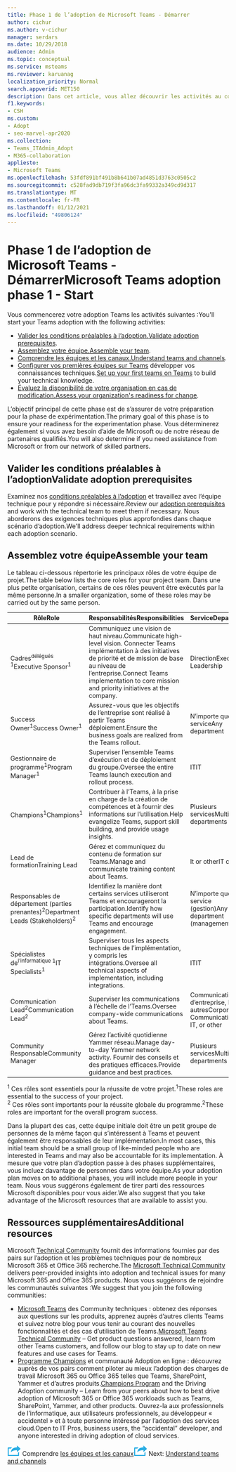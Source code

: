 ```yaml
---
title: Phase 1 de l’adoption de Microsoft Teams - Démarrer
author: cichur
ms.author: v-cichur
manager: serdars
ms.date: 10/29/2018
audience: Admin
ms.topic: conceptual
ms.service: msteams
ms.reviewer: karuanag
localization_priority: Normal
search.appverid: MET150
description: Dans cet article, vous allez découvrir les activités au cours de la phase de démarrage de Microsoft Teams’adoption. Comprendre les meilleures pratiques en matière de Microsoft Teams et de planification d’équipe.
f1.keywords:
- CSH
ms.custom:
- Adopt
- seo-marvel-apr2020
ms.collection:
- Teams_ITAdmin_Adopt
- M365-collaboration
appliesto:
- Microsoft Teams
ms.openlocfilehash: 53fdf891bf491b8b641b07ad4851d3763c0505c2
ms.sourcegitcommit: c528fad9db719f3fa96dc3fa99332a349cd9d317
ms.translationtype: MT
ms.contentlocale: fr-FR
ms.lasthandoff: 01/12/2021
ms.locfileid: "49806124"
---
```

# <a name="microsoft-teams-adoption-phase-1---start"></a><span data-ttu-id="a8417-104">Phase 1 de l’adoption de Microsoft Teams - Démarrer</span><span class="sxs-lookup"><span data-stu-id="a8417-104">Microsoft Teams adoption phase 1 - Start</span></span>

<span data-ttu-id="a8417-105">Vous commencerez votre adoption Teams les activités suivantes :</span><span class="sxs-lookup"><span data-stu-id="a8417-105">You'll start your Teams adoption with the following activities:</span></span>

- <span data-ttu-id="a8417-106">[Valider les conditions préalables à l’adoption.](#validate-adoption-prerequisites)</span><span class="sxs-lookup"><span data-stu-id="a8417-106">[Validate adoption prerequisites](#validate-adoption-prerequisites).</span></span>
- <span data-ttu-id="a8417-107">[Assemblez votre équipe.](#assemble-your-team)</span><span class="sxs-lookup"><span data-stu-id="a8417-107">[Assemble your team](#assemble-your-team).</span></span>
- <span data-ttu-id="a8417-108">[Comprendre les équipes et les canaux.](teams-adoption-understand-teams-and-channels.md)</span><span class="sxs-lookup"><span data-stu-id="a8417-108">[Understand teams and channels](teams-adoption-understand-teams-and-channels.md).</span></span>
- <span data-ttu-id="a8417-109">[Configurer vos premières équipes sur Teams](teams-adoption-your-first-teams.md) développer vos connaissances techniques.</span><span class="sxs-lookup"><span data-stu-id="a8417-109">[Set up your first teams on Teams](teams-adoption-your-first-teams.md) to build your technical knowledge.</span></span>
- <span data-ttu-id="a8417-110">[Évaluez la disponibilité de votre organisation en cas de modification.](teams-adoption-assess-readiness.md)</span><span class="sxs-lookup"><span data-stu-id="a8417-110">[Assess your organization's readiness for change](teams-adoption-assess-readiness.md).</span></span>

<span data-ttu-id="a8417-111">L’objectif principal de cette phase est de s’assurer de votre préparation pour la phase de expérimentation.</span><span class="sxs-lookup"><span data-stu-id="a8417-111">The primary goal of this phase is to ensure your readiness for the experimentation phase.</span></span> <span data-ttu-id="a8417-112">Vous déterminerez également si vous avez besoin d’aide de Microsoft ou de notre réseau de partenaires qualifiés.</span><span class="sxs-lookup"><span data-stu-id="a8417-112">You will also determine if you need assistance from Microsoft or from our network of skilled partners.</span></span>  

## <a name="validate-adoption-prerequisites"></a><span data-ttu-id="a8417-113">Valider les conditions préalables à l’adoption</span><span class="sxs-lookup"><span data-stu-id="a8417-113">Validate adoption prerequisites</span></span>

<span data-ttu-id="a8417-114">Examinez nos [conditions préalables à l’adoption](teams-adoption-get-started.md#adoption-prerequisites) et travaillez avec l’équipe technique pour y répondre si nécessaire.</span><span class="sxs-lookup"><span data-stu-id="a8417-114">Review our [adoption prerequisites](teams-adoption-get-started.md#adoption-prerequisites) and work with the technical team to meet them if necessary.</span></span> <span data-ttu-id="a8417-115">Nous aborderons des exigences techniques plus approfondies dans chaque scénario d’adoption.</span><span class="sxs-lookup"><span data-stu-id="a8417-115">We'll address deeper technical requirements within each adoption scenario.</span></span>

## <a name="assemble-your-team"></a><span data-ttu-id="a8417-116">Assemblez votre équipe</span><span class="sxs-lookup"><span data-stu-id="a8417-116">Assemble your team</span></span>

<span data-ttu-id="a8417-117">Le tableau ci-dessous répertorie les principaux rôles de votre équipe de projet.</span><span class="sxs-lookup"><span data-stu-id="a8417-117">The table below lists the core roles for your project team.</span></span> <span data-ttu-id="a8417-118">Dans une plus petite organisation, certains de ces rôles peuvent être exécutés par la même personne.</span><span class="sxs-lookup"><span data-stu-id="a8417-118">In a smaller organization, some of these roles may be carried out by the same person.</span></span>

| <span data-ttu-id="a8417-119">Rôle</span><span class="sxs-lookup"><span data-stu-id="a8417-119">Role</span></span> | <span data-ttu-id="a8417-120">Responsabilités</span><span class="sxs-lookup"><span data-stu-id="a8417-120">Responsibilities</span></span> | <span data-ttu-id="a8417-121">Service</span><span class="sxs-lookup"><span data-stu-id="a8417-121">Department</span></span> |
| ---- | ---------------- | ---------- |
| <span data-ttu-id="a8417-122">Cadres<sup>délégués 1</sup></span><span class="sxs-lookup"><span data-stu-id="a8417-122">Executive Sponsor<sup>1</sup></span></span> | <span data-ttu-id="a8417-123">Communiquez une vision de haut niveau.</span><span class="sxs-lookup"><span data-stu-id="a8417-123">Communicate high-level vision.</span></span> <span data-ttu-id="a8417-124">Connecter Teams implémentation à des initiatives de priorité et de mission de base au niveau de l’entreprise.</span><span class="sxs-lookup"><span data-stu-id="a8417-124">Connect Teams implementation to core mission and priority initiatives at the company.</span></span> | <span data-ttu-id="a8417-125">Direction</span><span class="sxs-lookup"><span data-stu-id="a8417-125">Executive Leadership</span></span> |
| <span data-ttu-id="a8417-126">Success Owner<sup>1</sup></span><span class="sxs-lookup"><span data-stu-id="a8417-126">Success Owner<sup>1</sup></span></span> | <span data-ttu-id="a8417-127">Assurez-vous que les objectifs de l’entreprise sont réalisé à partir Teams déploiement.</span><span class="sxs-lookup"><span data-stu-id="a8417-127">Ensure the business goals are realized from the Teams rollout.</span></span> | <span data-ttu-id="a8417-128">N’importe quel service</span><span class="sxs-lookup"><span data-stu-id="a8417-128">Any department</span></span> |
| <span data-ttu-id="a8417-129">Gestionnaire de programme<sup>1</sup></span><span class="sxs-lookup"><span data-stu-id="a8417-129">Program Manager<sup>1</sup></span></span> | <span data-ttu-id="a8417-130">Superviser l’ensemble Teams d’exécution et de déploiement du groupe.</span><span class="sxs-lookup"><span data-stu-id="a8417-130">Oversee the entire Teams launch execution and rollout process.</span></span> | <span data-ttu-id="a8417-131">IT</span><span class="sxs-lookup"><span data-stu-id="a8417-131">IT</span></span> |
| <span data-ttu-id="a8417-132">Champions<sup>1</sup></span><span class="sxs-lookup"><span data-stu-id="a8417-132">Champions<sup>1</sup></span></span> | <span data-ttu-id="a8417-133">Contribuer à l’Teams, à la prise en charge de la création de compétences et à fournir des informations sur l’utilisation.</span><span class="sxs-lookup"><span data-stu-id="a8417-133">Help evangelize Teams, support skill building, and provide usage insights.</span></span> | <span data-ttu-id="a8417-134">Plusieurs services</span><span class="sxs-lookup"><span data-stu-id="a8417-134">Multiple departments</span></span> |
| <span data-ttu-id="a8417-135">Lead de formation</span><span class="sxs-lookup"><span data-stu-id="a8417-135">Training Lead</span></span> | <span data-ttu-id="a8417-136">Gérez et communiquez du contenu de formation sur Teams.</span><span class="sxs-lookup"><span data-stu-id="a8417-136">Manage and communicate training content about Teams.</span></span> | <span data-ttu-id="a8417-137">It or other</span><span class="sxs-lookup"><span data-stu-id="a8417-137">IT or other</span></span> |
| <span data-ttu-id="a8417-138">Responsables de département (parties prenantes)<sup>2</sup></span><span class="sxs-lookup"><span data-stu-id="a8417-138">Department Leads (Stakeholders)<sup>2</sup></span></span> | <span data-ttu-id="a8417-139">Identifiez la manière dont certains services utiliseront Teams et encourageront la participation.</span><span class="sxs-lookup"><span data-stu-id="a8417-139">Identify how specific departments will use Teams and encourage engagement.</span></span> | <span data-ttu-id="a8417-140">N’importe quel service (gestion)</span><span class="sxs-lookup"><span data-stu-id="a8417-140">Any department (management)</span></span> |
| <span data-ttu-id="a8417-141">Spécialistes de<sup>l’informatique 1</sup></span><span class="sxs-lookup"><span data-stu-id="a8417-141">IT Specialists<sup>1</sup></span></span> | <span data-ttu-id="a8417-142">Superviser tous les aspects techniques de l’implémentation, y compris les intégrations.</span><span class="sxs-lookup"><span data-stu-id="a8417-142">Oversee all technical aspects of implementation, including integrations.</span></span> | <span data-ttu-id="a8417-143">IT</span><span class="sxs-lookup"><span data-stu-id="a8417-143">IT</span></span> |
| <span data-ttu-id="a8417-144">Communication Lead<sup>2</sup></span><span class="sxs-lookup"><span data-stu-id="a8417-144">Communication Lead<sup>2</sup></span></span> | <span data-ttu-id="a8417-145">Superviser les communications à l’échelle de l’Teams.</span><span class="sxs-lookup"><span data-stu-id="a8417-145">Oversee company-wide communications about Teams.</span></span> | <span data-ttu-id="a8417-146">Communications d’entreprise, IT ou autres</span><span class="sxs-lookup"><span data-stu-id="a8417-146">Corporate Communications, IT, or other</span></span> |
| <span data-ttu-id="a8417-147">Community Responsable</span><span class="sxs-lookup"><span data-stu-id="a8417-147">Community Manager</span></span> | <span data-ttu-id="a8417-148">Gérez l’activité quotidienne Yammer réseau.</span><span class="sxs-lookup"><span data-stu-id="a8417-148">Manage day-to-day Yammer network activity.</span></span> <span data-ttu-id="a8417-149">Fournir des conseils et des pratiques efficaces.</span><span class="sxs-lookup"><span data-stu-id="a8417-149">Provide guidance and best practices.</span></span> | <span data-ttu-id="a8417-150">Plusieurs services</span><span class="sxs-lookup"><span data-stu-id="a8417-150">Multiple departments</span></span> |

<span data-ttu-id="a8417-151"><sup>1</sup> Ces rôles sont essentiels pour la réussite de votre projet.</span><span class="sxs-lookup"><span data-stu-id="a8417-151"><sup>1</sup>These roles are essential to the success of your project.</span></span></br>
<span data-ttu-id="a8417-152"><sup>2</sup> Ces rôles sont importants pour la réussite globale du programme.</span><span class="sxs-lookup"><span data-stu-id="a8417-152"><sup>2</sup>These roles are important for the overall program success.</span></span>

<span data-ttu-id="a8417-153">Dans la plupart des cas, cette équipe initiale doit être un petit groupe de personnes de la même façon qui s’intéressent à Teams et peuvent également être responsables de leur implémentation.</span><span class="sxs-lookup"><span data-stu-id="a8417-153">In most cases, this initial team should be a small group of like-minded people who are interested in Teams and may also be accountable for its implementation.</span></span> <span data-ttu-id="a8417-154">À mesure que votre plan d’adoption passe à des phases supplémentaires, vous incluez davantage de personnes dans votre équipe.</span><span class="sxs-lookup"><span data-stu-id="a8417-154">As your adoption plan moves on to additional phases, you will include more people in your team.</span></span> <span data-ttu-id="a8417-155">Nous vous suggérons également de tirer parti des ressources Microsoft disponibles pour vous aider.</span><span class="sxs-lookup"><span data-stu-id="a8417-155">We also suggest that you take advantage of the Microsoft resources that are available to assist you.</span></span> 

## <a name="additional-resources"></a><span data-ttu-id="a8417-156">Ressources supplémentaires</span><span class="sxs-lookup"><span data-stu-id="a8417-156">Additional resources</span></span>

<span data-ttu-id="a8417-157">Microsoft [Technical Community](https://aka.ms/TechCommunity) fournit des informations fournies par des pairs sur l’adoption et les problèmes techniques pour de nombreux Microsoft 365 et Office 365 recherche.</span><span class="sxs-lookup"><span data-stu-id="a8417-157">The [Microsoft Technical Community](https://aka.ms/TechCommunity) delivers peer-provided insights into adoption and technical issues for many Microsoft 365 and Office 365 products.</span></span> <span data-ttu-id="a8417-158">Nous vous suggérons de rejoindre les communautés suivantes :</span><span class="sxs-lookup"><span data-stu-id="a8417-158">We suggest that you join the following communities:</span></span>

- <span data-ttu-id="a8417-159">[Microsoft Teams](https://aka.ms/TeamsCommunity) des Community techniques : obtenez des réponses aux questions sur les produits, apprenez auprès d’autres clients Teams et suivez notre blog pour vous tenir au courant des nouvelles fonctionnalités et des cas d’utilisation de Teams.</span><span class="sxs-lookup"><span data-stu-id="a8417-159">[Microsoft Teams Technical Community](https://aka.ms/TeamsCommunity) – Get product questions answered, learn from other Teams customers, and follow our blog to stay up to date on new features and use cases for Teams.</span></span> 
- <span data-ttu-id="a8417-160">[Programme Champions](https://aka.ms/O365Champions) et communauté Adoption en ligne : découvrez auprès de vos pairs comment piloter au mieux l’adoption des charges de travail Microsoft 365 ou Office 365 telles que Teams, SharePoint, Yammer et d’autres produits.</span><span class="sxs-lookup"><span data-stu-id="a8417-160">[Champions Program](https://aka.ms/O365Champions) and the Driving Adoption community – Learn from your peers about how to best drive adoption of Microsoft 365 or Office 365 workloads such as Teams, SharePoint, Yammer, and other products.</span></span> <span data-ttu-id="a8417-161">Ouvrez-la aux professionnels de l’informatique, aux utilisateurs professionnels, au développeur « accidentel » et à toute personne intéressé par l’adoption des services cloud.</span><span class="sxs-lookup"><span data-stu-id="a8417-161">Open to IT Pros, business users, the “accidental” developer, and anyone interested in driving adoption of cloud services.</span></span>  


<span data-ttu-id="a8417-162">![Icône représentant l’étape suivante : ](media/teams-adoption-next-icon.png) Comprendre [les équipes et les canaux](teams-adoption-understand-teams-and-channels.md)</span><span class="sxs-lookup"><span data-stu-id="a8417-162">![An icon representing the next step](media/teams-adoption-next-icon.png) Next: [Understand teams and channels](teams-adoption-understand-teams-and-channels.md)</span></span>
